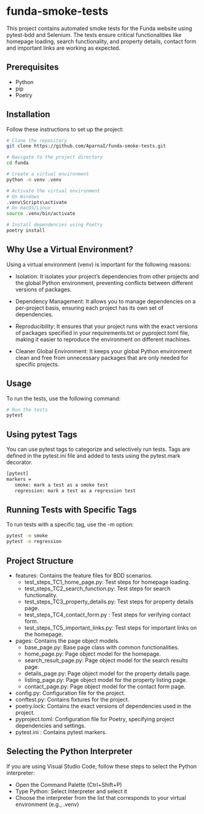 # funda-smoke-tests

This project contains automated smoke tests for the Funda website using pytest-bdd and Selenium. The tests ensure critical functionalities like homepage loading, search functionality, and property details, contact form and important links are working as expected.

## Prerequisites

- Python
- pip
- Poetry

## Installation

Follow these instructions to set up the project:

```bash
# Clone the repository
git clone https://github.com/AparnaI/funda-smoke-tests.git

# Navigate to the project directory
cd funda

# Create a virtual environment
python -m venv .venv

# Activate the virtual environment
# On Windows
.venv\Scripts\activate
# On macOS/Linux
source .venv/bin/activate

# Install dependencies using Poetry
poetry install
```

## Why Use a Virtual Environment?
Using a virtual environment (venv) is important for the following reasons:

- Isolation: It isolates your project’s dependencies from other projects and the global Python environment, preventing conflicts between different versions of packages.

- Dependency Management: It allows you to manage dependencies on a per-project basis, ensuring each project has its own set of dependencies.

- Reproducibility: It ensures that your project runs with the exact versions of packages specified in your requirements.txt or pyproject.toml file, making it easier to reproduce the environment on different machines.

- Cleaner Global Environment: It keeps your global Python environment clean and free from unnecessary packages that are only needed for specific projects.



## Usage

To run the tests, use the following command:
```bash
# Run the tests
pytest
```

## Using pytest Tags
You can use pytest tags to categorize and selectively run tests. Tags are defined in the pytest.ini file and added to tests using the pytest.mark decorator.

 ``` bash
[pytest]
markers =
    smoke: mark a test as a smoke test
    regression: mark a test as a regression test
```

## Running Tests with Specific Tags
To run tests with a specific tag, use the -m option:

``` bash
pytest -m smoke
pytest -m regression
```

## Project Structure
- features: Contains the feature files for BDD scenarios.
  - test_steps_TC1_home_page.py: Test steps for homepage loading.
  - test_steps_TC2_search_function.py: Test steps for search functionality.
  - test_steps_TC3_property_details.py: Test steps for property details page.
  - test_steps_TC4_contact_form.py : Test steps for verifying contact form.
  - test_steps_TC5_important_links.py: Test steps for important links on the homepage.
- pages: Contains the page object models.
  - base_page.py: Base page class with common functionalities.
  - home_page.py: Page object model for the homepage.
  - search_result_page.py: Page object model for the search results page.
  - details_page.py: Page object model for the property details page.
  - listing_page.py: Page object model for the property listing page.
  - contact_page.py: Page object model for the contact form page.
- config.py: Configuration file for the project.
- conftest.py: Contains fixtures for the project.
- poetry.lock: Contains the exact versions of dependencies used in the project.
- pyproject.toml: Configuration file for Poetry, specifying project dependencies and settings.
- pytest.ini : Contains pytest markers.


## Selecting the Python Interpreter
If you are using Visual Studio Code, follow these steps to select the Python interpreter:

- Open the Command Palette (Ctrl+Shift+P)
- Type Python: Select Interpreter and select it
- Choose the interpreter from the list that corresponds to your virtual environment (e.g., .venv)
